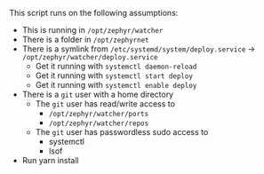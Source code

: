 This script runs on the following assumptions:

- This is running in `/opt/zephyr/watcher`
- There is a folder in `/opt/zephyrnet`
- There is a symlink from `/etc/systemd/system/deploy.service` -> `/opt/zephyr/watcher/deploy.service`
  - Get it running with `systemctl daemon-reload`
  - Get it running with `systemctl start deploy`
  - Get it running with `systemctl enable deploy`
- There is a `git` user with a home directory
  - The `git` user has read/write access to
    - `/opt/zephyr/watcher/ports`
    - `/opt/zephyr/watcher/repos`
  - The `git` user has passwordless sudo access to
    - systemctl
    - lsof
- Run yarn install